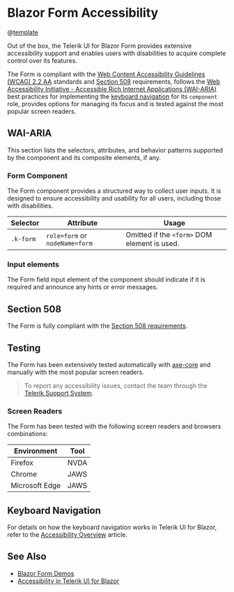 
# Blazor Form Accessibility

@[template](/_contentTemplates/common/parameters-table-styles.md#table-layout)

Out of the box, the Telerik UI for Blazor Form provides extensive accessibility support and enables users with disabilities to acquire complete control over its features.

The Form is compliant with the [Web Content Accessibility Guidelines (WCAG) 2.2 AA](https://www.w3.org/TR/WCAG22/) standards and [Section 508](https://www.section508.gov/) requirements, follows the [Web Accessibility Initiative - Accessible Rich Internet Applications (WAI-ARIA)](https://www.w3.org/WAI/ARIA/apg/) best practices for implementing the [keyboard navigation](#keyboard-navigation) for its `component` role, provides options for managing its focus and is tested against the most popular screen readers.

## WAI-ARIA

This section lists the selectors, attributes, and behavior patterns supported by the component and its composite elements, if any.

### Form Component

The Form component provides a structured way to collect user inputs. It is designed to ensure accessibility and usability for all users, including those with disabilities.

| Selector | Attribute | Usage |
| -------- | --------- | ----- |
| `.k-form` | `role=form` or `nodeName=form` | Omitted if the `<form>` DOM element is used. |

### Input elements

The Form field input element of the component should indicate if it is required and announce any hints or error messages.

## Section 508

The Form is fully compliant with the [Section 508 requirements](http://www.section508.gov/).

## Testing

The Form has been extensively tested automatically with [axe-core](https://github.com/dequelabs/axe-core) and manually with the most popular screen readers.

> To report any accessibility issues, contact the team through the [Telerik Support System](https://www.telerik.com/account/support-center).

### Screen Readers

The Form has been tested with the following screen readers and browsers combinations:

| Environment | Tool |
| ----------- | ---- |
| Firefox | NVDA |
| Chrome | JAWS |
| Microsoft Edge | JAWS |

## Keyboard Navigation

For details on how the keyboard navigation works in Telerik UI for Blazor, refer to the [Accessibility Overview](slug:accessibility-overview#keyboard-navigation) article.

## See Also

* [Blazor Form Demos](https://demos.telerik.com/blazor-ui/form/overview)
* [Accessibility in Telerik UI for Blazor](slug:accessibility-overview)